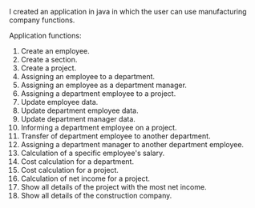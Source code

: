 I created an application in java in which the user can use manufacturing company functions.

Application functions:

1. Create an employee.
2. Create a section.
3. Create a project.
4. Assigning an employee to a department.
5. Assigning an employee as a department manager.
6. Assigning a department employee to a project.
7. Update employee data.
8. Update department employee data.
9. Update department manager data.
10. Informing a department employee on a project.
11. Transfer of department employee to another department.
12. Assigning a department manager to another department employee.
13. Calculation of a specific employee's salary.
14. Cost calculation for a department.
15. Cost calculation for a project.
16. Calculation of net income for a project.
17. Show all details of the project with the most net income.
18. Show all details of the construction company.
